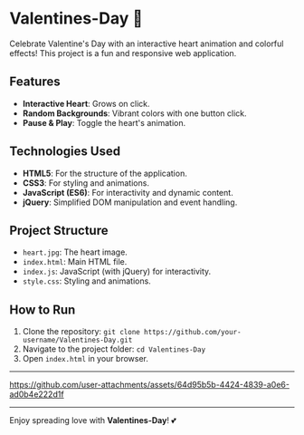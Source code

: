 # Valentines-Day 💖

Celebrate Valentine's Day with an interactive heart animation and colorful effects! This project is a fun and responsive web application.

## Features
- **Interactive Heart**: Grows on click.
- **Random Backgrounds**: Vibrant colors with one button click.
- **Pause & Play**: Toggle the heart's animation.

## Technologies Used
- **HTML5**: For the structure of the application.
- **CSS3**: For styling and animations.
- **JavaScript (ES6)**: For interactivity and dynamic content.
- **jQuery**: Simplified DOM manipulation and event handling.

## Project Structure
- `heart.jpg`: The heart image.
- `index.html`: Main HTML file.
- `index.js`: JavaScript (with jQuery) for interactivity.
- `style.css`: Styling and animations.

## How to Run
1. Clone the repository: `git clone https://github.com/your-username/Valentines-Day.git`
2. Navigate to the project folder: `cd Valentines-Day`
3. Open `index.html` in your browser.

---

https://github.com/user-attachments/assets/64d95b5b-4424-4839-a0e6-ad0b4e222d1f

---

Enjoy spreading love with **Valentines-Day**! 💕
